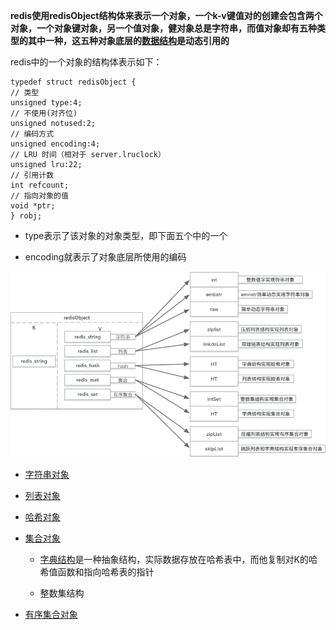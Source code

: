 **redis使用redisObject结构体来表示一个对象，一个k-v键值对的创建会包含两个对象，一个对象键对象，另一个值对象，健对象总是字符串，而值对象却有五种类型的其中一种，这五种对象底层的[数据结构](/shu-ju-jie-gou.md)是动态引用的**

 
redis中的一个对象的结构体表示如下：

```
typedef struct redisObject {
// 类型
unsigned type:4;
// 不使用(对齐位)
unsigned notused:2;
// 编码方式
unsigned encoding:4;
// LRU 时间（相对于 server.lruclock）
unsigned lru:22;
// 引用计数
int refcount;
// 指向对象的值
void *ptr;
} robj;

```


* type表示了该对象的对象类型，即下面五个中的一个 

* encoding就表示了对象底层所使用的编码 

![](/assets/redis-对象.png)

* [字符串对象](/sdsdong-tai-zi-fu-4e3229.md)

* [列表对象](/dui-xiang/lie-biao-dui-xiang.md)

* [哈希对象](/dui-xiang/ha-xi-dui-xiang.md) 

* [集合对象](/dui-xiang/ji-he-dui-xiang.md)
   
    * [字典结构](/zi-dian.md)是一种抽象结构，实际数据存放在哈希表中，而他复制对K的哈希值函数和指向哈希表的指针
         
    * 整数集结构
    

* [有序集合对象](/dui-xiang/you-xu-ji-he-dui-xiang.md)













